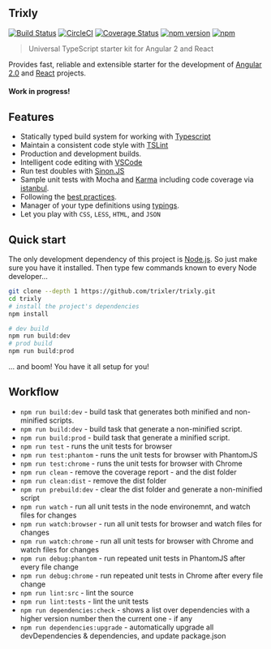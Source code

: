 ## Trixly

[![Build Status](https://travis-ci.org/trixler/trixly.svg?branch=master)](https://travis-ci.org/trixler/trixly)
[![CircleCI](https://circleci.com/gh/trixler/trixly.svg?style=svg)](https://circleci.com/gh/trixler/trixly)
[![Coverage Status](https://coveralls.io/repos/github/trixler/trixly/badge.svg?branch=master)](https://coveralls.io/github/trixler/trixly?branch=master)
[![npm version](https://badge.fury.io/js/trixly.svg)](https://badge.fury.io/js/trixly)
[![npm](https://img.shields.io/npm/l/express.svg?style=flat-square)](https://github.com/trixler/trixly/blob/master/LICENSE.md)

> Universal TypeScript starter kit for Angular 2 and React

Provides fast, reliable and extensible starter for the development of [Angular 2.0](https://angularjs.org/) and [React](https://github.com/facebook/react) projects.

#### Work in progress!


## Features

* Statically typed build system for working with [Typescript](https://www.typescriptlang.org/)
* Maintain a consistent code style with [TSLint](https://palantir.github.io/tslint/)
* Production and development builds.
* Intelligent code editing with [VSCode](https://code.visualstudio.com/)
* Run test doubles with [Sinon.JS](http://sinonjs.org/)
* Sample unit tests with Mocha and [Karma](http://karma-runner.github.io/0.13/index.html) including code coverage via [istanbul](https://gotwarlost.github.io/istanbul/).
* Following the [best practices](https://angular.io/styleguide).
* Manager of your type definitions using [typings](https://github.com/typings/typings).
* Let you play with `CSS`, `LESS`, `HTML`, and `JSON`

## Quick start

The only development dependency of this project is [Node.js](https://nodejs.org/en/). So just make sure you have it installed. Then
type few commands known to every Node developer...

```bash
git clone --depth 1 https://github.com/trixler/trixly.git
cd trixly
# install the project's dependencies
npm install

# dev build
npm run build:dev
# prod build
npm run build:prod
```
... and boom! You have it all setup for you!

## Workflow

* `npm run build:dev` - build task that generates both minified and non-minified scripts.
* `npm run build:dev` - build task that generate a non-minified script.
* `npm run build:prod` - build task that generate a minified script.
* `npm run test` - runs the unit tests for browser
* `npm run test:phantom` - runs the unit tests for browser with PhantomJS
* `npm run test:chrome` - runs the unit tests for browser with Chrome
* `npm run clean` - remove the coverage report - and the dist folder
* `npm run clean:dist` - remove the dist folder
* `npm run prebuild:dev` - clear the dist folder and generate a non-minified script
* `npm run watch` - run all unit tests in the node environemnt, and watch files for changes
* `npm run watch:browser` - run all unit tests for browser and watch files for changes
* `npm run watch:chrome` - run all unit tests for browser with Chrome and watch files for changes
* `npm run debug:phantom` - run repeated unit tests in PhantomJS after every file change
* `npm run debug:chrome` - run repeated unit tests in Chrome after every file change
* `npm run lint:src` - lint the source
* `npm run lint:tests` - lint the unit tests
* `npm run dependencies:check` - shows a list over dependencies with a higher version number then the current one - if any
* `npm run dependencies:upgrade` - automatically upgrade all devDependencies & dependencies, and update package.json


